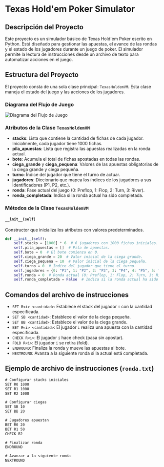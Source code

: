 # Texas Hold'em Poker Simulator

## Descripción del Proyecto

Este proyecto es un simulador básico de Texas Hold'em Poker escrito en Python. Está diseñado para gestionar las apuestas, el avance de las rondas y el estado de los jugadores durante un juego de poker. El simulador permite la lectura de instrucciones desde un archivo de texto para automatizar acciones en el juego.

## Estructura del Proyecto

El proyecto consta de una sola clase principal: `TexasHoldemVM`. Esta clase maneja el estado del juego y las acciones de los jugadores.

### Diagrama del Flujo de Juego

![Diagrama del Flujo de Juego]("C:/Users/nacho/Downloads/diagrama.jpeg")

### Atributos de la Clase `TexasHoldemVM`

- **stacks**: Lista que contiene la cantidad de fichas de cada jugador. Inicialmente, cada jugador tiene 1000 fichas.
- **pila_apuestas**: Lista que registra las apuestas realizadas en la ronda actual.
- **bote**: Acumula el total de fichas apostadas en todas las rondas.
- **ciega_grande** y **ciega_pequena**: Valores de las apuestas obligatorias de la ciega grande y ciega pequeña.
- **turno**: Índice del jugador que tiene el turno de actuar.
- **jugadores**: Diccionario que mapea los índices de los jugadores a sus identificadores (P1, P2, etc.).
- **ronda**: Fase actual del juego (0: Preflop, 1: Flop, 2: Turn, 3: River).
- **ronda_completada**: Indica si la ronda actual ha sido completada.

### Métodos de la Clase `TexasHoldemVM`

#### `__init__(self)`

Constructor que inicializa los atributos con valores predeterminados.

```python
def __init__(self):
    self.stacks = [1000] * 6  # 6 jugadores con 1000 fichas iniciales.
    self.pila_apuestas = []  # Pila de apuestas.
    self.bote = 0  # El bote comienza en 0.
    self.ciega_grande = 20  # Valor inicial de la ciega grande.
    self.ciega_pequena = 10  # Valor inicial de la ciega pequeña.
    self.turno = 0  # Índice del jugador que tiene el turno.
    self.jugadores = {0: "P1", 1: "P2", 2: "P3", 3: "P4", 4: "P5", 5: "P6"}  # Diccionario de jugadores.
    self.ronda = 0  # Ronda actual (0: Preflop, 1: Flop, 2: Turn, 3: River).
    self.ronda_completada = False  # Indica si la ronda actual ha sido completada.
```
## Comandos del archivo de instrucciones

- `SET R<i> <cantidad>`: Establece el stack del jugador `i` con la cantidad especificada.
- `SET SB <cantidad>`: Establece el valor de la ciega pequeña.
- `SET BB <cantidad>`: Establece el valor de la ciega grande.
- `BET R<i> <cantidad>`: El jugador `i` realiza una apuesta con la cantidad especificada.
- `CHECK R<i>`: El jugador `i` hace check (pasa sin apostar).
- `FOLD R<i>`: El jugador `i` se retira (fold).
- `ENDROUND`: Finaliza la ronda y mueve las apuestas al bote.
- `NEXTROUND`: Avanza a la siguiente ronda si la actual está completada.

## Ejemplo de archivo de instrucciones (`ronda.txt`)

```txt
# Configurar stacks iniciales
SET R0 1000
SET R1 1000
SET R2 1000

# Configurar ciegas
SET SB 10
SET BB 20

# Jugadores apuestan
BET R0 20
BET R1 50
CHECK R2

# Finalizar ronda
ENDROUND

# Avanzar a la siguiente ronda
NEXTROUND
